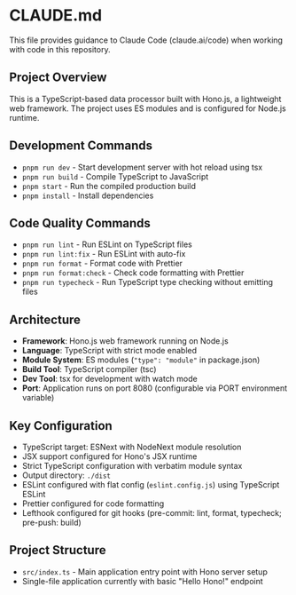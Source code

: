 # CLAUDE.md

This file provides guidance to Claude Code (claude.ai/code) when working with code in this repository.

## Project Overview

This is a TypeScript-based data processor built with Hono.js, a lightweight web framework. The project uses ES modules and is configured for Node.js runtime.

## Development Commands

- `pnpm run dev` - Start development server with hot reload using tsx
- `pnpm run build` - Compile TypeScript to JavaScript
- `pnpm start` - Run the compiled production build
- `pnpm install` - Install dependencies

## Code Quality Commands

- `pnpm run lint` - Run ESLint on TypeScript files
- `pnpm run lint:fix` - Run ESLint with auto-fix
- `pnpm run format` - Format code with Prettier
- `pnpm run format:check` - Check code formatting with Prettier
- `pnpm run typecheck` - Run TypeScript type checking without emitting files

## Architecture

- **Framework**: Hono.js web framework running on Node.js
- **Language**: TypeScript with strict mode enabled
- **Module System**: ES modules (`"type": "module"` in package.json)
- **Build Tool**: TypeScript compiler (tsc)
- **Dev Tool**: tsx for development with watch mode
- **Port**: Application runs on port 8080 (configurable via PORT environment variable)

## Key Configuration

- TypeScript target: ESNext with NodeNext module resolution
- JSX support configured for Hono's JSX runtime
- Strict TypeScript configuration with verbatim module syntax
- Output directory: `./dist`
- ESLint configured with flat config (`eslint.config.js`) using TypeScript ESLint
- Prettier configured for code formatting
- Lefthook configured for git hooks (pre-commit: lint, format, typecheck; pre-push: build)

## Project Structure

- `src/index.ts` - Main application entry point with Hono server setup
- Single-file application currently with basic "Hello Hono!" endpoint